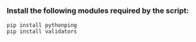### Install the following modules required by the script:

`` pip install pythonping `` <br />
`` pip install validators ``
